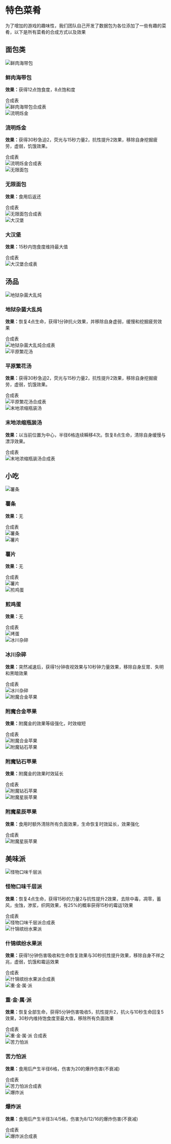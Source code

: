  # 特色菜肴
为了增加的游戏的趣味性，我们团队自己开发了数据包为各位添加了一些有趣的菜肴，以下是所有菜肴的合成方式以及效果

## 面包类

<div class="food-cards">
  <div class="food-card">
    <div class="food-info">
      <div class="food-title">
        <img class="food-icon" src="/foods/kelp_bundle.png" alt="鲜肉海带包" />
        <h3>鲜肉海带包</h3>
      </div>
      <div class="food-content">
        <div class="food-effects">
          <p><strong>效果：</strong>获得12点饱食度，8点饱和度</p>
        </div>
      </div>
      <div class="food-crafting">
        <div class="food-crafting-title">合成表</div>
        <img src="/foods/crafting/kelp_bundle_recipe.png" alt="鲜肉海带包合成表" />
      </div>
    </div>
  </div>

  <div class="food-card">
    <div class="food-info">
      <div class="food-title">
        <img class="food-icon" src="/foods/glittering_bun.png" alt="流明烁金" />
        <h3>流明烁金</h3>
      </div>
      <div class="food-content">
        <div class="food-effects">
          <p><strong>效果：</strong>获得30秒急迫2，荧光与15秒力量2，抗性提升2效果，移除自身挖掘疲劳，虚弱，饥饿效果。</p>
        </div>
      </div>
      <div class="food-crafting">
        <div class="food-crafting-title">合成表</div>
        <img src="/foods/crafting/glittering_bun_recipe.png" alt="流明烁金合成表" />
      </div>
    </div>
  </div>
  
  <div class="food-card">
    <div class="food-info">
      <div class="food-title">
        <img class="food-icon" src="/foods/infinite_bread.png" alt="无限面包" />
        <h3>无限面包</h3>
      </div>
      <div class="food-content">
        <div class="food-effects">
          <p><strong>效果：</strong>食用后返还</p>
        </div>
      </div>
      <div class="food-crafting">
        <div class="food-crafting-title">合成表</div>
        <img src="/foods/crafting/infinite_bread_recipe.png" alt="无限面包合成表" />
      </div>
    </div>
  </div>
  
  <div class="food-card">
    <div class="food-info">
      <div class="food-title">
        <img class="food-icon" src="/foods/hamburger.png" alt="大汉堡" />
        <h3>大汉堡</h3>
      </div>
      <div class="food-content">
        <div class="food-effects">
          <p><strong>效果：</strong>15秒内饱食度维持最大值</p>
        </div>
      </div>
      <div class="food-crafting">
        <div class="food-crafting-title">合成表</div>
        <img src="/foods/crafting/hamburger_recipe.png" alt="大汉堡合成表" />
      </div>
    </div>
  </div>
</div>

## 汤品

<div class="food-cards">
  <div class="food-card">
    <div class="food-info">
      <div class="food-title">
        <img class="food-icon" src="/foods/netherwart_stew.png" alt="地狱杂菌大乱炖" />
        <h3>地狱杂菌大乱炖</h3>
      </div>
      <div class="food-content">
        <div class="food-effects">
          <p><strong>效果：</strong>恢复4点生命，获得1分钟抗火效果，并移除自身虚弱，缓慢和挖掘疲劳效果</p>
        </div>
      </div>
      <div class="food-crafting">
        <div class="food-crafting-title">合成表</div>
        <img src="/foods/crafting/netherwart_stew_recipe.png" alt="地狱杂菌大乱炖合成表" />
      </div>
    </div>
  </div>

  <div class="food-card">
    <div class="food-info">
      <div class="food-title">
        <img class="food-icon" src="/foods/flower_stew.png" alt="平原繁花汤" />
        <h3>平原繁花汤</h3>
      </div>
      <div class="food-content">
        <div class="food-effects">
          <p><strong>效果：</strong>获得30秒急迫2，荧光与15秒力量2，抗性提升2效果，移除自身挖掘疲劳，虚弱，饥饿效果。</p>
        </div>
      </div>
      <div class="food-crafting">
        <div class="food-crafting-title">合成表</div>
        <img src="/foods/crafting/flower_stew_recipe.png" alt="平原繁花汤合成表" />
      </div>
    </div>
  </div>

  <div class="food-card">
    <div class="food-info">
      <div class="food-title">
        <img class="food-icon" src="/foods/末地浓缩瓶装汤.png" alt="末地浓缩瓶装汤" />
        <h3>末地浓缩瓶装汤</h3>
      </div>
      <div class="food-content">
        <div class="food-effects">
          <p><strong>效果：</strong>以当前位置为中心，半径6格连续瞬移4次。恢复8点生命，清除自身缓慢与漂浮效果。</p>
        </div>
      </div>
      <div class="food-crafting">
        <div class="food-crafting-title">合成表</div>
        <img src="/foods/crafting/末地汤.png" alt="末地浓缩瓶装汤合成表" />
      </div>
    </div>
  </div>

</div>

## 小吃
<div class="food-cards">
  <div class="food-card">
    <div class="food-info">
      <div class="food-title">
        <img class="food-icon" src="/foods/french_fries.png" alt="薯条" />
        <h3>薯条</h3>
      </div>
      <div class="food-content">
        <div class="food-effects">
          <p><strong>效果：</strong>无</p>
        </div>
      </div>
      <div class="food-crafting">
        <div class="food-crafting-title">合成表</div>
        <img src="/foods/crafting/薯条.png" alt="薯条" />
      </div>
    </div>
  </div>

  <div class="food-card">
    <div class="food-info">
      <div class="food-title">
        <img class="food-icon" src="/foods/potato_chips.png" alt="薯片" />
        <h3>薯片</h3>
      </div>
      <div class="food-content">
        <div class="food-effects">
          <p><strong>效果：</strong>无</p>
        </div>
      </div>
      <div class="food-crafting">
        <div class="food-crafting-title">合成表</div>
        <img src="/foods/crafting/薯片.png" alt="薯片" />
      </div>
    </div>
  </div>

  <div class="food-card">
    <div class="food-info">
      <div class="food-title">
        <img class="food-icon" src="/foods/cooked_egg.png" alt="煎鸡蛋" />
        <h3>煎鸡蛋</h3>
      </div>
      <div class="food-content">
        <div class="food-effects">
          <p><strong>效果：</strong>无</p>
        </div>
      </div>
      <div class="food-crafting">
        <div class="food-crafting-title">合成表</div>
        <img src="/foods/crafting/烤蛋.png" alt="烤蛋" />
      </div>
    </div>
  </div>

  <div class="food-card">
    <div class="food-info">
      <div class="food-title">
        <img class="food-icon" src="/foods/iceberg_chop.png" alt="冰川杂碎" />
        <h3>冰川杂碎</h3>
      </div>
      <div class="food-content">
        <div class="food-effects">
          <p><strong>效果：</strong>突然减速后，获得1分钟夜视效果与10秒钟力量效果，移除自身反胃、失明和黑暗效果</p>
        </div>
      </div>
      <div class="food-crafting">
        <div class="food-crafting-title">合成表</div>
        <img src="/foods/crafting/蓝鱼汤.png" alt="冰川杂碎" />
      </div>
    </div>
  </div>

  <div class="food-card">
    <div class="food-info">
      <div class="food-title">
        <img class="food-icon" src="/foods/netherite_apple.png" alt="附魔合金苹果" />
        <h3>附魔合金苹果</h3>
      </div>
      <div class="food-content">
        <div class="food-effects">
          <p><strong>效果：</strong>附魔金的效果等级强化，时效缩短</p>
        </div>
      </div>
      <div class="food-crafting">
        <div class="food-crafting-title">合成表</div>
        <img src="/foods/crafting/附魔合金苹果.png" alt="附魔合金苹果" />
      </div>
    </div>
  </div>

  <div class="food-card">
    <div class="food-info">
      <div class="food-title">
        <img class="food-icon" src="/foods/diamond_apple.png" alt="附魔钻石苹果" />
        <h3>附魔钻石苹果</h3>
      </div>
      <div class="food-content">
        <div class="food-effects">
          <p><strong>效果：</strong>附魔金的效果时效延长</p>
        </div>
      </div>
      <div class="food-crafting">
        <div class="food-crafting-title">合成表</div>
        <img src="/foods/crafting/附魔钻石苹果.png" alt="附魔钻石苹果" />
      </div>
    </div>
  </div>

  <div class="food-card">
    <div class="food-info">
      <div class="food-title">
        <img class="food-icon" src="/foods/star_apple.png" alt="附魔星辰苹果" />
        <h3>附魔星辰苹果</h3>
      </div>
      <div class="food-content">
        <div class="food-effects">
          <p><strong>效果：</strong>食用时额外清除所有负面效果，生命恢复时效延长，效果强化</p>
        </div>
      </div>
      <div class="food-crafting">
        <div class="food-crafting-title">合成表</div>
        <img src="/foods/crafting/附魔星辰苹果.png" alt="附魔星辰苹果" />
      </div>
    </div>
  </div>

</div>



## 美味派
<div class="food-cards">
  <div class="food-card">
    <div class="food-info">
      <div class="food-title">
        <img class="food-icon" src="/foods/monster_pie.png" alt="怪物口味千层派" />
        <h3>怪物口味千层派</h3>
      </div>
      <div class="food-content">
        <div class="food-effects">
          <p><strong>效果：</strong>恢复4点生命，获得15秒的力量2与抗性提升2效果，去除中毒，凋零，蓄风，虫蚀，渗浆，织网效果，有25%的概率获得15秒的霉运1效果</p>
        </div>
      </div>
      <div class="food-crafting">
        <div class="food-crafting-title">合成表</div>
        <img src="/foods/crafting/monster_pie_recipe.png" alt="怪物口味千层派合成表" />
      </div>
    </div>
  </div>

  <div class="food-card">
    <div class="food-info">
      <div class="food-title">
        <img class="food-icon" src="/foods/colourful_fruit_pie.png" alt="什锦缤纷水果派" />
        <h3>什锦缤纷水果派</h3>
      </div>
      <div class="food-content">
        <div class="food-effects">
          <p><strong>效果：</strong>获得1分钟伤害吸收和生命恢复效果与30秒抗性提升效果，移除自身不祥之兆，虚弱，饥饿和霉运效果</p>
        </div>
      </div>
      <div class="food-crafting">
        <div class="food-crafting-title">合成表</div>
        <img src="/foods/crafting/colourful_fruit_pie_recipe.png" alt="什锦缤纷水果派合成表" />
      </div>
    </div>
  </div>

  <div class="food-card">
    <div class="food-info">
      <div class="food-title">
        <img class="food-icon" src="/foods/wealth_pie.png" alt="重·金·属·派" />
        <h3>重·金·属·派</h3>
      </div>
      <div class="food-content">
        <div class="food-effects">
          <p><strong>效果：</strong>恢复全部生命，获得5分钟伤害吸收5，抗性提升2，抗火与10秒生命回复5效果，30秒内维持饱食度至最大值，移除所有负面效果</p>
        </div>
      </div>
      <div class="food-crafting">
        <div class="food-crafting-title">合成表</div>
        <img src="/foods/crafting/黑派.png" alt="重·金·属·派 合成表" />
      </div>
    </div>
  </div>

  <div class="food-card">
    <div class="food-info">
      <div class="food-title">
        <img class="food-icon" src="/foods/creeper_pie.png" alt="苦力怕派" />
        <h3>苦力怕派</h3>
      </div>
      <div class="food-content">
        <div class="food-effects">
          <p><strong>效果：</strong>食用后产生半径6格，伤害为20的爆炸伤害(不衰减)</p>
        </div>
      </div>
      <div class="food-crafting">
        <div class="food-crafting-title">合成表</div>
        <img src="/foods/crafting/苦力怕派.png" alt="苦力怕派合成表" />
      </div>
    </div>
  </div>

  <div class="food-card">
    <div class="food-info">
      <div class="food-title">
        <img class="food-icon" src="/foods/explosive_pie.png" alt="爆炸派" />
        <h3>爆炸派</h3>
      </div>
      <div class="food-content">
        <div class="food-effects">
          <p><strong>效果：</strong>食用后产生半径3/4/5格，伤害为8/12/16的爆炸伤害(不衰减)</p>
        </div>
      </div>
      <div class="food-crafting">
        <div class="food-crafting-title">合成表</div>
        <img src="/foods/crafting/爆炸派.png" alt="爆炸派合成表" />
      </div>
    </div>
  </div>

</div>